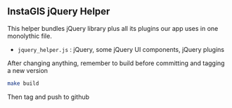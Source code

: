 
## InstaGIS jQuery Helper

This helper bundles jQuery library plus all its plugins our app uses in
one monolythic file. 

- `jquery_helper.js` : jQuery, some jQuery UI components, jQuery plugins

After changing anything, remember to build before committing and tagging a new version

```sh
make build
```

Then tag and push to github

